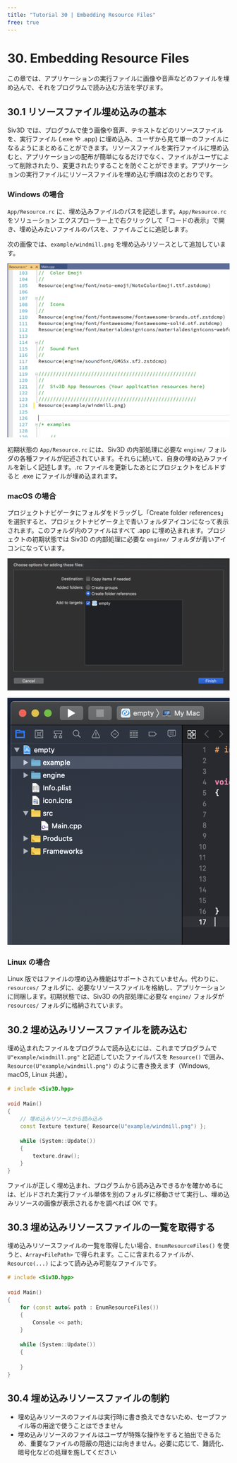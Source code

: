 ```yaml
---
title: "Tutorial 30 | Embedding Resource Files"
free: true
---
```


# 30. Embedding Resource Files
この章では、アプリケーションの実行ファイルに画像や音声などのファイルを埋め込んで、それをプログラムで読み込む方法を学びます。

## 30.1 リソースファイル埋め込みの基本
Siv3D では、プログラムで使う画像や音声、テキストなどのリソースファイルを、実行ファイル (.exe や .app) に埋め込み、ユーザから見て単一のファイルになるようにまとめることができます。リソースファイルを実行ファイルに埋め込むと、アプリケーションの配布が簡単になるだけでなく、ファイルがユーザによって削除されたり、変更されたりすることを防ぐことができます。アプリケーションの実行ファイルにリソースファイルを埋め込む手順は次のとおりです。

### Windows の場合
`App/Resource.rc` に、埋め込みファイルのパスを記述します。`App/Resource.rc` をソリューション エクスプローラー上で右クリックして「コードの表示」で開き、埋め込みたいファイルのパスを、ファイルごとに追記します。

次の画像では、`example/windmill.png` を埋め込みリソースとして追加しています。

![](/images/doc_v6/tutorial/30/1a.png)

初期状態の `App/Resource.rc` には、Siv3D の内部処理に必要な `engine/` フォルダの各種ファイルが記述されています。それらに続いて、自身の埋め込みファイルを新しく記述します。.rc ファイルを更新したあとにプロジェクトをビルドすると .exe にファイルが埋め込まれます。

### macOS の場合
プロジェクトナビゲータにフォルダをドラッグし「Create folder references」を選択すると、プロジェクトナビゲータ上で青いフォルダアイコンになって表示されます。このフォルダ内のファイルはすべて .app に埋め込まれます。プロジェクトの初期状態では Siv3D の内部処理に必要な `engine/` フォルダが青いアイコンになっています。

![](/images/doc_v6/tutorial/30/1b.png)

![](/images/doc_v6/tutorial/30/1c.png)

### Linux の場合
Linux 版ではファイルの埋め込み機能はサポートされていません。代わりに、`resources/` フォルダに、必要なリソースファイルを格納し、アプリケーションに同梱します。初期状態では、Siv3D の内部処理に必要な `engine/` フォルダが `resources/` フォルダに格納されています。


## 30.2 埋め込みリソースファイルを読み込む
埋め込まれたファイルをプログラムで読み込むには、これまでプログラムで `U"example/windmill.png"` と記述していたファイルパスを `Resource()` で囲み、`Resource(U"example/windmill.png")` のように書き換えます（Windows, macOS, Linux 共通）。

```cpp
# include <Siv3D.hpp>

void Main()
{
	// 埋め込みリソースから読み込み
	const Texture texture{ Resource(U"example/windmill.png") };

	while (System::Update())
	{
		texture.draw();
	}
}
```

ファイルが正しく埋め込まれ、プログラムから読み込みできるかを確かめるには、ビルドされた実行ファイル単体を別のフォルダに移動させて実行し、埋め込みリソースの画像が表示されるかを調べれば OK です。


## 30.3 埋め込みリソースファイルの一覧を取得する
埋め込みリソースファイルの一覧を取得したい場合、`EnumResourceFiles()` を使うと、`Array<FilePath>` で得られます。ここに含まれるファイルが、`Resource(...)` によって読み込み可能なファイルです。

```cpp
# include <Siv3D.hpp>

void Main()
{
	for (const auto& path : EnumResourceFiles())
	{
		Console << path;
	}

	while (System::Update())
	{

	}
}
```


## 30.4 埋め込みリソースファイルの制約
- 埋め込みリソースのファイルは実行時に書き換えできないため、セーブファイル等の用途で使うことはできません
- 埋め込みリソースのファイルはユーザが特殊な操作をすると抽出できるため、重要なファイルの隠蔽の用途には向きません。必要に応じて、難読化、暗号化などの処理を施してください
